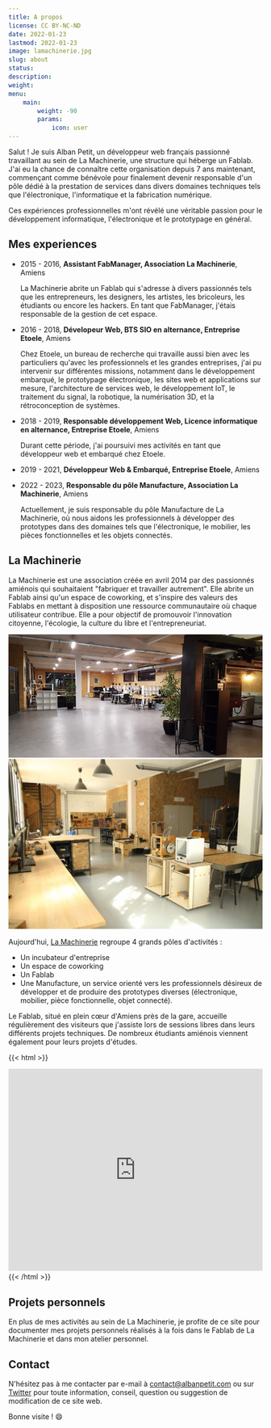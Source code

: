 ```yaml
---
title: A propos
license: CC BY-NC-ND
date: 2022-01-23
lastmod: 2022-01-23
image: lamachinerie.jpg
slug: about
status: 
description:
weight: 
menu:
    main: 
        weight: -90
        params:
            icon: user
---
```


Salut ! Je suis Alban Petit, un développeur web français passionné travaillant au sein de La Machinerie, une structure qui héberge un Fablab. J'ai eu la chance de connaître cette organisation depuis 7 ans maintenant, commençant comme bénévole pour finalement devenir responsable d'un pôle dédié à la prestation de services dans divers domaines techniques tels que l'électronique, l'informatique et la fabrication numérique.

Ces expériences professionnelles m'ont révélé une véritable passion pour le développement informatique, l'électronique et le prototypage en général.

## Mes experiences
- 2015 - 2016, **Assistant FabManager, Association La Machinerie**, Amiens

    La Machinerie abrite un Fablab qui s'adresse à divers passionnés tels que les entrepreneurs, les designers, les artistes, les bricoleurs, les étudiants ou encore les hackers. En tant que FabManager, j'étais responsable de la gestion de cet espace.
- 2016 - 2018, **Dévelopeur Web, BTS SIO en alternance, Entreprise Etoele**, Amiens

    Chez Etoele, un bureau de recherche qui travaille aussi bien avec les particuliers qu'avec les professionnels et les grandes entreprises, j'ai pu intervenir sur différentes missions, notamment dans le développement embarqué, le prototypage électronique, les sites web et applications sur mesure, l'architecture de services web, le développement IoT, le traitement du signal, la robotique, la numérisation 3D, et la rétroconception de systèmes.
- 2018 - 2019, **Responsable développement Web, Licence informatique en alternance, Entreprise Etoele**, Amiens
    
    Durant cette période, j'ai poursuivi mes activités en tant que développeur web et embarqué chez Etoele.
- 2019 - 2021, **Développeur Web & Embarqué, Entreprise Etoele**, Amiens
- 2022 - 2023, **Responsable du pôle Manufacture, Association La Machinerie**,  Amiens
    
    Actuellement, je suis responsable du pôle Manufacture de La Machinerie, où nous aidons les professionnels à développer des prototypes dans des domaines tels que l'électronique, le mobilier, les pièces fonctionnelles et les objets connectés.

## La Machinerie
La Machinerie est une association créée en avril 2014 par des passionnés amiénois qui souhaitaient "fabriquer et travailler autrement". Elle abrite un Fablab ainsi qu'un espace de coworking, et s'inspire des valeurs des Fablabs en mettant à disposition une ressource communautaire où chaque utilisateur contribue. Elle a pour objectif de promouvoir l'innovation citoyenne, l'écologie, la culture du libre et l'entrepreneuriat.

![Coworking](coworking.jpeg) ![Fablab](fablab.jpeg)

Aujourd'hui, [La Machinerie](https://lamachinerie.org) regroupe 4 grands pôles d'activités :
- Un incubateur d'entreprise 
- Un espace de coworking
- Un Fablab
- Une Manufacture, un service orienté vers les professionnels désireux de développer et de produire des prototypes diverses (électronique, mobilier, pièce fonctionnelle, objet connecté).

Le Fablab, situé en plein cœur d'Amiens près de la gare, accueille régulièrement des visiteurs que j'assiste lors de sessions libres dans leurs différents projets techniques. De nombreux étudiants amiénois viennent également pour leurs projets d'études.

{{< html >}}
<div class="mapouter">
    <div class="gallery gmap_canvas">
        <iframe style="width: 100%;" height="400" id="gmap_canvas" src="https://maps.google.com/maps?q=1B%20rue%20de%20la%20vall%C3%A9e,%2080000&t=k&z=17&ie=UTF8&iwloc=&output=embed" frameborder="0" scrolling="no" marginheight="0" marginwidth="0"></iframe>
    </div>
</div>
{{< /html >}}

##  Projets personnels
En plus de mes activités au sein de La Machinerie, je profite de ce site pour documenter mes projets personnels réalisés à la fois dans le Fablab de La Machinerie et dans mon atelier personnel. 

## Contact
N'hésitez pas à me contacter par e-mail à contact@albanpetit.com ou sur [Twitter](https://twitter.com/Padh_) pour toute information, conseil, question ou suggestion de modification de ce site web.

Bonne visite ! :smile: